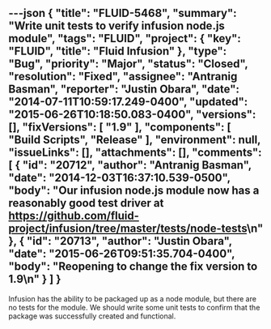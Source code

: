 ---json
{
  "title": "FLUID-5468",
  "summary": "Write unit tests to verify infusion node.js module",
  "tags": "FLUID",
  "project": {
    "key": "FLUID",
    "title": "Fluid Infusion"
  },
  "type": "Bug",
  "priority": "Major",
  "status": "Closed",
  "resolution": "Fixed",
  "assignee": "Antranig Basman",
  "reporter": "Justin Obara",
  "date": "2014-07-11T10:59:17.249-0400",
  "updated": "2015-06-26T10:18:50.083-0400",
  "versions": [],
  "fixVersions": [
    "1.9"
  ],
  "components": [
    "Build Scripts",
    "Release"
  ],
  "environment": null,
  "issueLinks": [],
  "attachments": [],
  "comments": [
    {
      "id": "20712",
      "author": "Antranig Basman",
      "date": "2014-12-03T16:37:10.539-0500",
      "body": "Our infusion node.js module now has a reasonably good test driver at <https://github.com/fluid-project/infusion/tree/master/tests/node-tests>\n"
    },
    {
      "id": "20713",
      "author": "Justin Obara",
      "date": "2015-06-26T09:51:35.704-0400",
      "body": "Reopening to change the fix version to 1.9\n"
    }
  ]
}
---
Infusion has the ability to be packaged up as a node module, but there are no tests for the module. We should write some unit tests to confirm that the package was successfully created and functional.

        